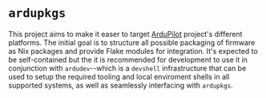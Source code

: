 # `ardupkgs`

This project aims to make it easer to target [ArduPilot] project's different platforms. The initial goal is to structure all possible packaging of firmware as Nix packages and provide Flake modules for integration. It's expected to be self-contained but the it is recommended for development to use it in conjunction with `ardudev`--which is a `devshell` infrastructure that can be used to setup the required tooling and local enviroment shells in all supported systems, as well as seamlessly interfacing with `ardupkgs`.

[ArduPilot]: https://ardupilot.org/
[github-ardupilot]: https://github.com/ArduPilot/ardupilot
[`ardudev`]: https://github.com/weird-sisters/ardudev
